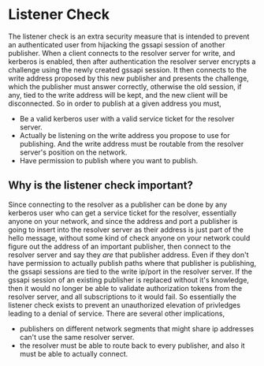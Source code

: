 # Listener Check

The listener check is an extra security measure that is intended to
prevent an authenticated user from hijacking the gssapi session of
another publisher. When a client connects to the resolver server for
write, and kerberos is enabled, then after authentication the resolver
server encrypts a challenge using the newly created gssapi session. It
then connects to the write address proposed by this new publisher and
presents the challenge, which the publisher must answer correctly,
otherwise the old session, if any, tied to the write address will be
kept, and the new client will be disconnected. So in order to publish
at a given address you must,

- Be a valid kerberos user with a valid service ticket for the
  resolver server.
- Actually be listening on the write address you propose to use for
  publishing. And the write address must be routable from the resolver
  server's position on the network.
- Have permission to publish where you want to publish.

## Why is the listener check important?

Since connecting to the resolver as a publisher can be done by any
kerberos user who can get a service ticket for the resolver,
essentially anyone on your network, and since the address and port a
publisher is going to insert into the resolver server as their address
is just part of the hello message, without some kind of check anyone
on your network could figure out the address of an important
publisher, then connect to the resolver server and say they *are* that
publisher address. Even if they don't have permission to actually
publish paths where that publisher is publishing, the gssapi sessions
are tied to the write ip/port in the resolver server. If the gssapi
session of an existing publisher is replaced without it's knowledge,
then it would no longer be able to validate authorization tokens from
the resolver server, and all subscriptions to it would fail. So
essentially the listener check exists to prevent an unauthorized
elevation of privledges leading to a denial of service. There are
several other implications,

- publishers on different network segments that might share ip
  addresses can't use the same resolver server.
- the resolver must be able to route back to every publisher, and also
  it must be able to actually connect.
